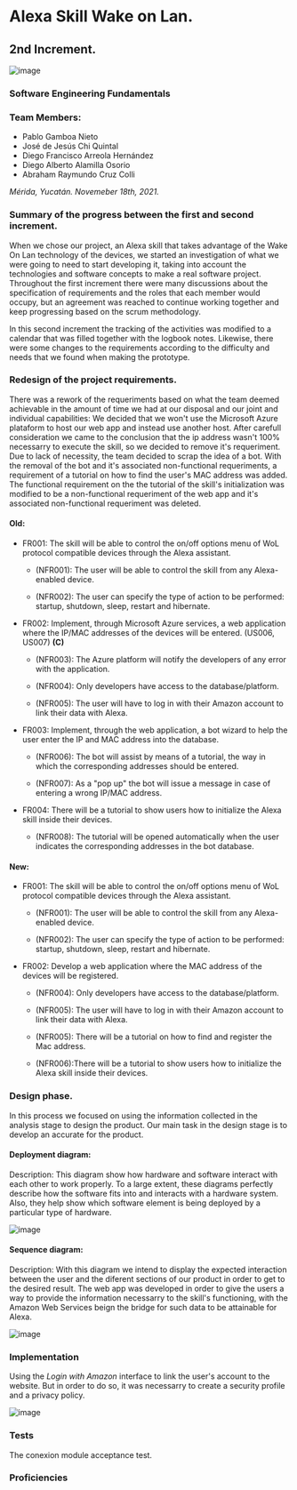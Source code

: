 # Alexa Skill Wake on Lan.

## 2nd Increment.

![image](https://i.imgur.com/SqLLo7gl.png)


### Software Engineering Fundamentals

### Team Members: 

* Pablo Gamboa Nieto
* José de Jesús Chi Quintal
* Diego Francisco Arreola Hernández
* Diego Alberto Alamilla Osorio
* Abraham Raymundo Cruz Colli


*Mérida, Yucatán. Novemeber 18th, 2021.*


### Summary of the progress between the first and second increment. 

When we chose our project, an Alexa skill that takes advantage of the Wake On Lan technology of the devices, we started an investigation of what we were going to need to start developing it, taking into account the technologies and software concepts to make a real software project.
Throughout the first increment there were many discussions about the specification of requirements and the roles that each member would occupy, but an agreement was reached to continue working together and keep progressing based on the scrum methodology.

In this second increment the tracking of the activities was modified to a calendar that was filled together with the logbook notes. Likewise, there were some changes to the requirements according to the difficulty and needs that we found when making the prototype.

### Redesign of the project requirements.

There was a rework of the requeriments based on what the team deemed achievable in the amount of time we had at our disposal and our joint and individual capabilities: We decided that we won't use the Microsoft Azure plataform to host our web app and instead use another host. After carefull consideration we came to the conclusion that the ip address wasn't 100% necessarry to execute the skill, so we decided to remove it's requeriment. Due to lack of necessity, the team decided to scrap the idea of a bot. With the
removal of the bot and it's associated non-functional requeriments, a requirement of a tutorial on how to find the user's MAC address was added. The functional requirement on the the tutorial of the skill's initialization was modified to be a non-functional requeriment of the web app and it's associated non-functional requeriment was deleted.

#### Old:

* FR001: The skill will be able to control the on/off options menu of WoL protocol compatible devices through the Alexa assistant. 

   * (NFR001): The user will be able to control the skill from any Alexa-enabled device. 

   * (NFR002): The user can specify the type of action to be performed: startup, shutdown, sleep, restart and hibernate. 

* FR002: Implement, through Microsoft Azure services, a web application where the IP/MAC addresses of the devices will be entered. 
(US006, US007) **(C)**

   * (NFR003): The Azure platform will notify the developers of any error with the application. 
   
   * (NFR004): Only developers have access to the database/platform. 
   
   * (NFR005): The user will have to log in with their Amazon account to link their data with Alexa. 

* FR003: Implement, through the web application, a bot wizard to help the user enter the IP and MAC address into the database.  

   * (NFR006): The bot will assist by means of a tutorial, the way in which the corresponding addresses should be entered. 

   * (NFR007): As a "pop up" the bot will issue a message in case of entering a wrong IP/MAC address. 

* FR004: There will be a tutorial to show users how to initialize the Alexa skill inside their devices.

   * (NFR008): The tutorial will be opened automatically when the user indicates the corresponding addresses in the bot database. 

#### New:

* FR001: The skill will be able to control the on/off options menu of WoL protocol compatible devices through the Alexa assistant. 

  * (NFR001): The user will be able to control the skill from any Alexa-enabled device. 

  * (NFR002): The user can specify the type of action to be performed: startup, shutdown, sleep, restart and hibernate. 

* FR002: Develop a web application where the MAC address of the devices will be registered. 

  * (NFR004): Only developers have access to the database/platform. 

  * (NFR005): The user will have to log in with their Amazon account to link their data with Alexa. 

  * (NFR005): There will be a tutorial on how to find and register the Mac address.

  * (NFR006):There will be a tutorial to show users how to initialize the Alexa skill inside their devices. 

### Design phase.

In this process we focused on using the information collected in the analysis stage to design the product. Our main task in the design stage is to develop an accurate for the product.

#### Deployment diagram:
Description: This diagram show how hardware and software interact with each other to work properly. To a large extent, these diagrams perfectly describe how the software fits into and interacts with a hardware system. Also, they help show which software element is being deployed by a particular type of hardware.


![image](https://i.imgur.com/IKyvIJ3.png)

#### Sequence diagram:
Description: With this diagram we intend to display the expected interaction between the user and the diferent sections of our product in order to get to the desired result.
The web app was developed in order to give the users a way to provide the information necessarry to the skill's functioning, with the Amazon Web Services beign the bridge for 
such data to be attainable for Alexa.




![image](https://i.imgur.com/fVA3fTc.png)

### Implementation

Using the *Login with Amazon* interface to link the user's account to the website. But in order to do so, it was necessarry to create a security profile and a privacy policy.

![image]()

### Tests

The conexion module acceptance test.

### Proficiencies
